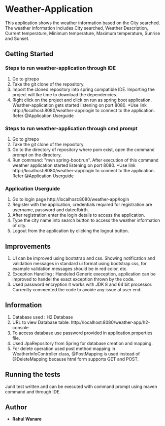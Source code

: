 # Weather-Application

This application shows the weather information based on the City searched. The weather information includes City searched, Weather Description, Current temperature, Minimum temperature, Maximum temperature, Sunrise and Sunset.

## Getting Started
### Steps to run weather-application through IDE

1. Go to gitrepo
2. Take the git clone of the repository.
3. Import the cloned repository into spring compatible IDE. Importing the project will tke time to download the dependencies.
4. Right click on the project and click on run as spring boot application. Weather-application gets started listening on port 8080.
*Use link http://localhost:8080/weather-app/login to connect to the application. Refer @Application Userguide

### Steps to run weather-application through cmd prompt

1. Go to gitrepo
2. Take the git clone of the repository.
3. Go to the directory of repository where pom exist, open the command prompt on the directory.
4. Run command: "mvn spring-boot:run". After execution of this command weather application started listening on port 8080.
*Use link http://localhost:8080/weather-app/login to connect to the application. Refer @Application Userguide

### Application Userguide
1. Go to login page http://localhost:8080/weather-app/login
2. Register with the application, credentials required for registration are username, password and dateofbirth.
3. After registration enter the login details to access the application.
4. Type the city name into search button to access the weather information of city.
5. Logout from the application by clicking the logout button.

## Improvements

1. UI can be improved using bootstrap and css. Showing notification and validation messages in standard ui format using bootstrap css, for example validation messages should be in red color, etc.  
2. Exception Handling : Handeled Generic exeception, application can be improved to handel the exact exception thrown by the code.
3. Used password encryption it works with JDK 8 and 64 bit processor. Currenlty commented the code to avoide any issue at user end.

## Information
1. Database used : H2 Database
2. URL to view Database table: http://localhost:8080/weather-app/h2-console
3. To access database use password provided in application.properties file.
3. Used JpaRepository from Spring for database creation and mapping.
4. For delete operation used post method mapping in WeatherInfoController class, @PostMapping is used instead of @DeleteMapping because html form supports GET and POST.

## Running the tests
Junit test written and can be executed with command prompt using maven command and through IDE.

## Author

* **Rahul Wanare** 
